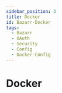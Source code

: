 ```yaml
---
sidebar_position: 3
title: Docker
id: Bazarr-Docker
tags:
  - Bazarr
  - OAuth
  - Security
  - Config
  - Docker-Config
---
```


# Docker